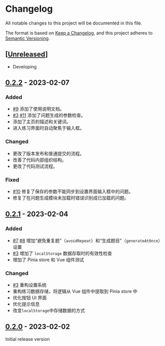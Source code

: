 # Changelog

All notable changes to this project will be documented in this file.

The format is based on [Keep a Changelog],
and this project adheres to [Semantic Versioning].

## [[Unreleased]]

- Developing

## [0.2.2] - 2023-02-07

### Added

- [#9] 添加了使用说明文档。
- [#3] [#11] 添加了问题生成的参数检查。
- 添加了主页的描述和关键词。
- 进入练习界面时自动聚焦于输入框。

### Changed

- 更改了版本发布和普通提交的流程。
- 改善了代码内部组织结构。
- 更改了代码测试流程。

### Fixed

- [#10] 修复了保存的参数不能同步到设置界面输入框中的问题。
- 修复了在问题生成模块未加载时错误识别成已加载的问题。

## [0.2.1] - 2023-02-04

### Added

- [#7] [#8] 增加“避免重复题”（`avoidRepeat`）和“生成题目”（`generateAtOnce`）设置
- [#3] 增加了 `localStorage` 数据存取时的有效性检查
- 增加了 Pinia store 和 Vue 组件测试

### Changed

- [#3] 重构设置系统
- 重构练习数据存储，将逻辑从 Vue 组件中提取到 Pinia store 中
- 优化按钮 UI 界面
- 优化提示信息
- 改变`localStorage`中存储数据的方式

## [0.2.0] - 2023-02-02

Initial release version

<!-- Links -->
[keep a changelog]: https://keepachangelog.com/en/1.0.0/
[semantic versioning]: https://semver.org/spec/v2.0.0.html

<!-- Versions -->
[Unreleased]: https://github.com/cup113/Oral-Calculation/compare/v0.2.2..HEAD
[0.2.2]: https://github.com/cup113/Oral-Calculation/compare/v0.2.1..v0.2.2
[0.2.1]: https://github.com/cup113/Oral-Calculation/compare/v0.2.0..v0.2.1
[0.2.0]: https://github.com/cup113/Oral-Calculation/tree/v0.2.0

<!--Issues-->
[#3]: https://github.com/cup113/Oral-Calculation/issues/3
[#7]: https://github.com/cup113/Oral-Calculation/issues/7
[#8]: https://github.com/cup113/Oral-Calculation/issues/8
[#9]: https://github.com/cup113/Oral-Calculation/issues/9
[#10]: https://github.com/cup113/Oral-Calculation/issues/10
[#11]: https://github.com/cup113/Oral-Calculation/issues/11

